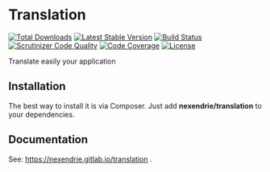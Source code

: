 Translation
==============

[![Total Downloads](https://poser.pugx.org/nexendrie/translation/downloads)](https://packagist.org/packages/nexendrie/translation) [![Latest Stable Version](https://poser.pugx.org/nexendrie/translation/v/stable)](https://packagist.org/packages/nexendrie/translation) [![Build Status](https://gitlab.com/nexendrie/translation/badges/master/pipeline.svg?ignore_skipped=true)](https://gitlab.com/nexendrie/translation/commits/master) [![Scrutinizer Code Quality](https://scrutinizer-ci.com/g/nexendrie/translation/badges/quality-score.png?b=master)](https://scrutinizer-ci.com/g/nexendrie/translation/?branch=master) [![Code Coverage](https://scrutinizer-ci.com/g/nexendrie/translation/badges/coverage.png?b=master)](https://scrutinizer-ci.com/g/nexendrie/translation/?branch=master) [![License](https://poser.pugx.org/nexendrie/translation/license)](https://gitlab.com/nexendrie/translation/blob/master/LICENSE)

Translate easily your application

Installation
------------
The best way to install it is via Composer. Just add **nexendrie/translation** to your dependencies.

Documentation
-------------

See: https://nexendrie.gitlab.io/translation .
